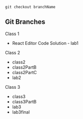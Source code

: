 `git checkout branchName`

## Git Branches

Class 1
- React Editor Code Solution - lab1

Class 2
 - class2
 - class2PartB
 - class2PartC
 - lab2

 Class 3
 - class3
 - class3PartB
 - lab3
 - lab3final